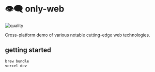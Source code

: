 # 👁‍🗨 only-web

![quality](https://img.shields.io/badge/code%20quality-demoware-red)

Cross-platform demo of various notable cutting-edge web technologies.

## getting started

```bash
brew bundle
vercel dev
```
